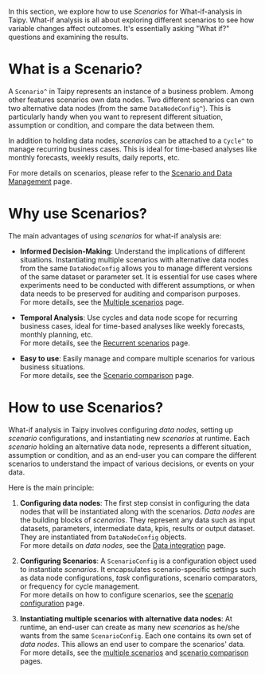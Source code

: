In this section, we explore how to use *Scenarios* for What-if-analysis in Taipy.
What-if analysis is all about exploring different scenarios to see how variable
changes affect outcomes. It's essentially asking "What if?" questions and examining
the results.

# What is a Scenario?
A `Scenario^` in Taipy represents an instance of a business problem. Among other features
scenarios own data nodes. Two different scenarios can own two alternative data nodes
(from the same `DataNodeConfig^`). This is particularly handy when you want to represent
different situation, assumption or condition, and compare the data between them.

In addition to holding data nodes, *scenarios* can be attached to a `Cycle^` to manage
recurring business cases. This is ideal for time-based analyses like monthly forecasts,
weekly results, daily reports, etc.

For more details on scenarios, please refer to the
[Scenario and Data Management](../sdm/index.md) page.

# Why use Scenarios?

The main advantages of using *scenarios* for what-if analysis are:

- **Informed Decision-Making**: Understand the implications of different situations.
    Instantiating multiple scenarios with alternative data nodes from the same
    `DataNodeConfig` allows you to manage different versions of the same dataset
    or parameter set. It is essential for use cases where experiments need to be
    conducted with different assumptions, or when data needs to be preserved for
    auditing and comparison purposes.<br>
    For more details, see the [Multiple scenarios](multiple-scenarios.md) page.

- **Temporal Analysis**: Use cycles and data node scope for recurring business
    cases, ideal for time-based analyses like weekly forecasts, monthly planning,
    etc.<br>
    For more details, see the [Recurrent scenarios](scenarios-and-cycles.md) page.

- **Easy to use**: Easily manage and compare multiple scenarios for various business situations.
    <br>
    For more details, see the [Scenario comparison](scenario-comparison.md) page.

# How to use Scenarios?

What-if analysis in Taipy involves configuring *data nodes*, setting up *scenario* configurations,
and instantiating new *scenarios* at runtime. Each *scenario* holding an alternative data node,
represents a different situation, assumption or condition, and as an end-user you can compare
the different scenarios to understand the impact of various decisions, or events on your data.

Here is the main principle:

1. **Configuring data nodes**: The first step consist in configuring the data nodes that will be
    instantiated along with the scenarios. *Data nodes* are the building blocks of *scenarios*.
    They represent any data such as input datasets, parameters, intermediate data, kpis, results
    or output dataset. They are instantiated from `DataNodeConfig` objects.
    <br>
    For more details on *data nodes*, see the [Data integration](../data-integration/index.md)
    page.

2. **Configuring Scenarios**: A `ScenarioConfig` is a configuration object used to instantiate
    *scenarios*. It encapsulates scenario-specific settings such as data node configurations,
    *task* configurations, scenario comparators, or frequency for cycle management.<br>
    For more details on how to configure scenarios, see the
    [scenario configuration](../sdm/scenario/scenario-config.md) page.

3. **Instantiating multiple scenarios with alternative data nodes**: At runtime, an end-user
    can create as many new *scenarios* as he/she wants from the same `ScenarioConfig`. Each
    one contains its own set of *data nodes*. This allows an end user to compare the
    scenarios' data.<br>
    For more details, see the [multiple scenarios](multiple-scenarios.md) and
    [scenario comparison](scenario-comparison.md) pages.


